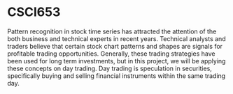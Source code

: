 # CSCI653

Pattern recognition in stock time series has attracted the attention of the both business and
technical experts in recent years. Technical analysts and traders believe that certain stock chart
patterns and shapes are signals for profitable trading opportunities. Generally, these trading
strategies have been used for long term investments, but in this project, we will be applying
these concepts on day trading. Day trading is speculation in securities, specifically buying and
selling financial instruments within the same trading day.
